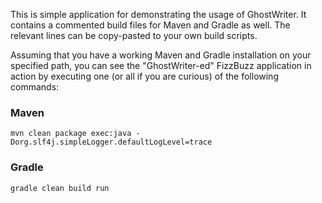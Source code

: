 This is simple application for demonstrating the usage of GhostWriter.
It contains a commented build files for Maven and Gradle as well. The relevant lines can be copy-pasted to your own build scripts.

Assuming that you have a working Maven and Gradle installation on your specified path, you can see the
"GhostWriter-ed" FizzBuzz application in action by executing one (or all if you are curious) of the following commands:


### Maven

```
mvn clean package exec:java -Dorg.slf4j.simpleLogger.defaultLogLevel=trace
```

### Gradle
 
```
gradle clean build run
```